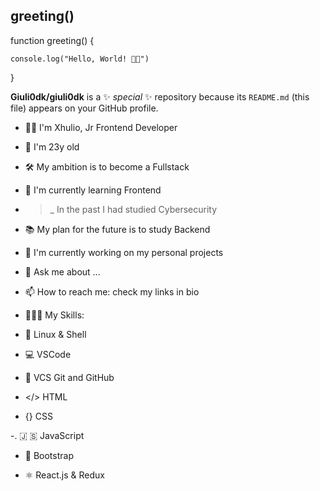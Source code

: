 ## greeting()

 function greeting() {

    console.log("Hello, World! 👋🏻")

}

**Giuli0dk/giuli0dk** is a ✨ _special_ ✨ repository because its `README.md` (this file) appears on your GitHub profile.

- 🧑🏻 I'm Xhulio, Jr Frontend Developer

- 🎂 I'm 23y old

- 🛠️ My ambition is to become a Fullstack

- 📖 I'm currently learning Frontend

- >_ In the past I had studied Cybersecurity

- 📚 My plan for the future is to study Backend

- 🔭 I'm currently working on my personal projects

- 💬 Ask me about ...

- 📫 How to reach me: check my links in bio

- 🧑🏻‍💻 My Skills:

- 🐧 Linux & Shell

- 💻 VSCode

- 📂 VCS Git and GitHub

- </> HTML

- {} CSS

-. 🇯 🇸 JavaScript

- 🎨 Bootstrap

- ⚛️ React.js & Redux